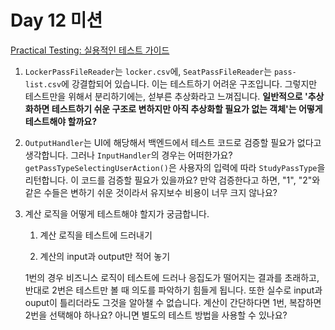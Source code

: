 # Day 12 미션

[Practical Testing: 실용적인 테스트 가이드](https://www.inflearn.com/course/practical-testing-%EC%8B%A4%EC%9A%A9%EC%A0%81%EC%9D%B8-%ED%85%8C%EC%8A%A4%ED%8A%B8-%EA%B0%80%EC%9D%B4%EB%93%9C)

1. `LockerPassFileReader`는 `locker.csv`에, `SeatPassFileReader`는 `pass-list.csv`에 강결합되어 있습니다. 이는 테스트하기 어려운 구조입니다. 그렇지만 테스트만을
위해서 분리하기에는, 섣부른 추상화라고 느껴집니다.
**일반적으로 '추상화하면 테스트하기 쉬운 구조로 변하지만 아직 추상화할 필요가 없는 객체'는 어떻게 테스트해야 할까요?**

2. `OutputHandler`는 UI에 해당해서 백엔드에서 테스트 코드로 검증할 필요가 없다고 생각합니다. 그러나 `InputHandler`의 경우는 어떠한가요?
`getPassTypeSelectingUserAction()`은 사용자의 입력에 따라 `StudyPassType`을 리턴합니다. 이 코드를 검증할 필요가 있을까요?
만약 검증한다고 하면, "1", "2"와 같은 수들은 변하기 쉬운 것이라서 유지보수 비용이 너무 크지 않나요?

3. 계산 로직을 어떻게 테스트해야 할지가 궁금합니다.
   
   1. 계산 로직을 테스트에 드러내기
      
   2. 계산의 input과 output만 적어 놓기
      
   1번의 경우 비즈니스 로직이 테스트에 드러나 응집도가 떨어지는 결과를 초래하고, 반대로 2번은 테스트만 볼 때 의도를 파악하기 힘들게 됩니다. 또한 실수로 input과 ouput이 틀리더라도 그것을 알아챌 수 없습니다.
   계산이 간단하다면 1번, 복잡하면 2번을 선택해야 하나요?
   아니면 별도의 테스트 방법을 사용할 수 있나요?

